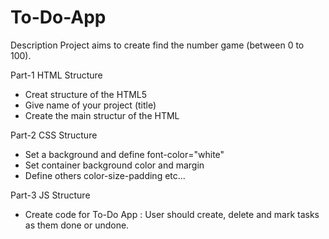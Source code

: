 # To-Do-App

Description
Project aims to create find the number game (between 0 to 100).

Part-1 HTML Structure
- Creat structure of the HTML5
- Give name of your project (title)
- Create the main structur of the HTML

Part-2 CSS Structure 

- Set a background and define font-color="white"
- Set container background color and margin
- Define others color-size-padding etc...
 
Part-3 JS Structure 

- Create code for To-Do App : User should create, delete and mark tasks as them
done or undone.
